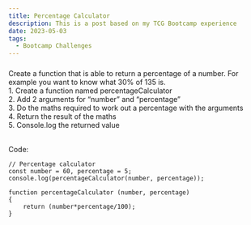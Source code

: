 ```yaml
---
title: Percentage Calculator
description: This is a post based on my TCG Bootcamp experience
date: 2023-05-03
tags:
  - Bootcamp Challenges
---
```


<body>
    <h3 Task: Percentage Calculator></h3>
    Create a function that is able to return a percentage of a number. For example you want to know what 30% of 135 is.
    <br>1. Create a function named percentageCalculator
    <br>2. Add 2 arguments for “number” and “percentage”
    <br>3. Do the maths required to work out a percentage with the arguments
    <br>4. Return the result of the maths
    <br>5. Console.log the returned value
</body>

<br>Code:

```diff-js
// Percentage calculator
const number = 60, percentage = 5;
console.log(percentageCalculator(number, percentage));

function percentageCalculator (number, percentage)
{
    return (number*percentage/100);
}
```

<script>

// Get required values from user
var number = Number(prompt("Enter the number:"));
var percentage = Number(prompt("Enter the percentage:"));

console.log(percentage + "% of" + number + "=" + percentageCalculator(number, percentage));
document.write(percentage + "% of" + number + "=" + percentageCalculator(number, percentage));

function percentageCalculator (number, percentage)
// Percentage calculator
{
    return (number*percentage/100);
}
</script>
